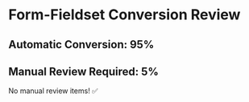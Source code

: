 # Form-Fieldset Conversion Review

## Automatic Conversion: 95%
## Manual Review Required: 5%

No manual review items! ✅
